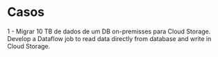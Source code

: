 # Casos
1 - Migrar 10 TB de dados de um DB on-premisses para Cloud Storage.
Develop a Dataflow job to read data directly from database and write in Cloud Storage.

